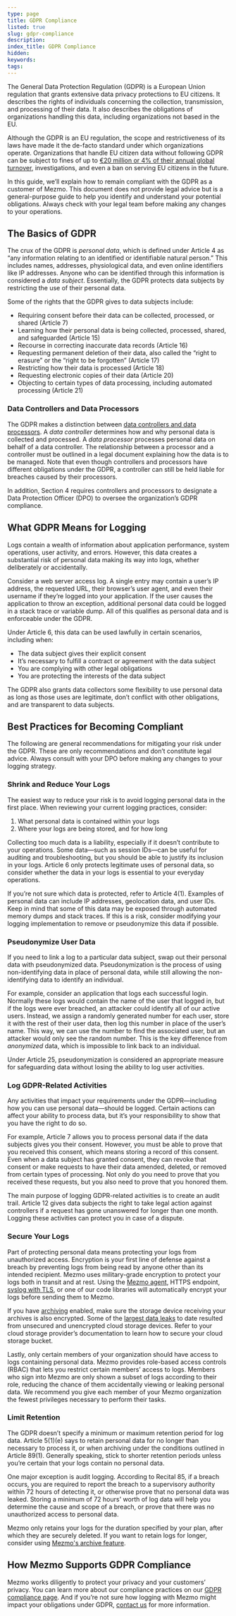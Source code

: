 ```yaml
---
type: page
title: GDPR Compliance
listed: true
slug: gdpr-compliance
description: 
index_title: GDPR Compliance
hidden: 
keywords: 
tags: 
---
```





The General Data Protection Regulation (GDPR) is a European Union regulation that grants extensive data privacy protections to EU citizens. It describes the rights of individuals concerning the collection, transmission, and processing of their data. It also describes the obligations of organizations handling this data, including organizations not based in the EU.

Although the GDPR is an EU regulation, the scope and restrictiveness of its laws have made it the de-facto standard under which organizations operate. Organizations that handle EU citizen data without following GDPR can be subject to fines of up to [€20 million or 4% of their annual global turnover](https://www.itgovernance.co.uk/dpa-and-gdpr-penalties), investigations, and even a ban on serving EU citizens in the future.

In this guide, we’ll explain how to remain compliant with the GDPR as a customer of Mezmo. This document does not provide legal advice but is a general-purpose guide to help you identify and understand your potential obligations. Always check with your legal team before making any changes to your operations.



## The Basics of GDPR
The crux of the GDPR is _personal data_, which is defined under Article 4 as “any information relating to an identified or identifiable natural person.” This includes names, addresses, physiological data, and even online identifiers like IP addresses. Anyone who can be identified through this information is considered a _data subject_. Essentially, the GDPR protects data subjects by restricting the use of their personal data.

Some of the rights that the GDPR gives to data subjects include:
*   Requiring consent before their data can be collected, processed, or shared (Article 7)
*   Learning how their personal data is being collected, processed, shared, and safeguarded (Article 15)
*   Recourse in correcting inaccurate data records (Article 16)
*   Requesting permanent deletion of their data, also called the “right to erasure” or the “right to be forgotten” (Article 17)
*   Restricting how their data is processed (Article 18)
*   Requesting electronic copies of their data (Article 20)
*   Objecting to certain types of data processing, including automated processing (Article 21)



### Data Controllers and Data Processors
The GDPR makes a distinction between [data controllers and data processors](https://ec.europa.eu/info/law/law-topic/data-protection/reform/rules-business-and-organisations/obligations/controller-processor/what-data-controller-or-data-processor_en). A _data controller_ determines how and why personal data is collected and processed. A _data processor_ processes personal data on behalf of a data controller. The relationship between a processor and a controller must be outlined in a legal document explaining how the data is to be managed. Note that even though controllers and processors have different obligations under the GDPR, a controller can still be held liable for breaches caused by their processors.

In addition, Section 4 requires controllers and processors to designate a Data Protection Officer (DPO) to oversee the organization’s GDPR compliance.



## What GDPR Means for Logging
Logs contain a wealth of information about application performance, system operations, user activity, and errors. However, this data creates a substantial risk of personal data making its way into logs, whether deliberately or accidentally.

Consider a web server access log. A single entry may contain a user’s IP address, the requested URL, their browser’s user agent, and even their username if they’re logged into your application. If the user causes the application to throw an exception, additional personal data could be logged in a stack trace or variable dump. All of this qualifies as personal data and is enforceable under the GDPR.

Under Article 6, this data can be used lawfully in certain scenarios, including when:
*   The data subject gives their explicit consent
*   It’s necessary to fulfill a contract or agreement with the data subject
*   You are complying with other legal obligations
*   You are protecting the interests of the data subject

The GDPR also grants data collectors some flexibility to use personal data as long as those uses are legitimate, don’t conflict with other obligations, and are transparent to data subjects.



## Best Practices for Becoming Compliant
The following are general recommendations for mitigating your risk under the GDPR. These are only recommendations and don’t constitute legal advice. Always consult with your DPO before making any changes to your logging strategy.



### Shrink and Reduce Your Logs
The easiest way to reduce your risk is to avoid logging personal data in the first place. When reviewing your current logging practices, consider:

1. What personal data is contained within your logs
2. Where your logs are being stored, and for how long

Collecting too much data is a liability, especially if it doesn’t contribute to your operations. Some data—such as session IDs—can be useful for auditing and troubleshooting, but you should be able to justify its inclusion in your logs. Article 6 only protects legitimate uses of personal data, so consider whether the data in your logs is essential to your everyday operations.

If you’re not sure which data is protected, refer to Article 4(1). Examples of personal data can include IP addresses, geolocation data, and user IDs. Keep in mind that some of this data may be exposed through automated memory dumps and stack traces. If this is a risk, consider modifying your logging implementation to remove or pseudonymize this data if possible.



### Pseudonymize User Data
If you need to link a log to a particular data subject, swap out their personal data with pseudonymized data. Pseudonymization is the process of using non-identifying data in place of personal data, while still allowing the non-identifying data to identify an individual.

For example, consider an application that logs each successful login. Normally these logs would contain the name of the user that logged in, but if the logs were ever breached, an attacker could identify all of our active users. Instead, we assign a randomly generated number for each user, store it with the rest of their user data, then log this number in place of the user’s name. This way, we can use the number to find the associated user, but an attacker would only see the random number. This is the key difference from _anonymized_ data, which is impossible to link back to an individual.

Under Article 25, pseudonymization is considered an appropriate measure for safeguarding data without losing the ability to log user activities.



### Log GDPR-Related Activities
Any activities that impact your requirements under the GDPR—including how you can use personal data—should be logged. Certain actions can affect your ability to process data, but it’s your responsibility to show that you have the right to do so.

For example, Article 7 allows you to process personal data if the data subjects gives you their consent. However, you must be able to prove that you received this consent, which means storing a record of this consent. Even when a data subject has granted consent, they can revoke that consent or make requests to have their data amended, deleted, or removed from certain types of processing. Not only do you need to prove that you received these requests, but you also need to prove that you honored them.

The main purpose of logging GDPR-related activities is to create an audit trail. Article 12 gives data subjects the right to take legal action against controllers if a request has gone unanswered for longer than one month. Logging these activities can protect you in case of a dispute.



### Secure Your Logs
Part of protecting personal data means protecting your logs from unauthorized access. Encryption is your first line of defense against a breach by preventing logs from being read by anyone other than its intended recipient. Mezmo uses military-grade encryption to protect your logs both in transit and at rest. Using the [Mezmo agent](/docs/introducing-the-agent), HTTPS endpoint, [syslog with TLS](/docs/rsyslog#tcptls-recommended), or one of our code libraries will automatically encrypt your logs before sending them to Mezmo.

If you have [archiving](/docs/archiving) enabled, make sure the storage device receiving your archives is also encrypted. Some of the [largest data leaks](https://businessinsights.bitdefender.com/worst-amazon-breaches) to date resulted from unsecured and unencrypted cloud storage devices. Refer to your cloud storage provider’s documentation to learn how to secure your cloud storage bucket.

Lastly, only certain members of your organization should have access to logs containing personal data. Mezmo provides role-based access controls (RBAC) that lets you restrict certain members’ access to logs. Members who sign into Mezmo are only shown a subset of logs according to their role, reducing the chance of them accidentally viewing or leaking personal data. We recommend you give each member of your Mezmo organization the fewest privileges necessary to perform their tasks.



### Limit Retention
The GDPR doesn’t specify a minimum or maximum retention period for log data. Article 5(1)(e) says to retain personal data for no longer than necessary to process it, or when archiving under the conditions outlined in Article 89(1). Generally speaking, stick to shorter retention periods unless you’re certain that your logs contain no personal data.

One major exception is audit logging. According to Recital 85, if a breach occurs, you are required to report the breach to a supervisory authority within 72 hours of detecting it, or otherwise prove that no personal data was leaked. Storing a minimum of 72 hours' worth of log data will help you determine the cause and scope of a breach, or prove that there was no unauthorized access to personal data.

Mezmo only retains your logs for the duration specified by your plan, after which they are securely deleted. If you want to retain logs for longer, consider using [Mezmo's archive feature](/docs/archiving).



## How Mezmo Supports GDPR Compliance
Mezmo works diligently to protect your privacy and your customers’ privacy. You can learn more about our compliance practices on our [GDPR compliance page](https://www.mezmo.com/gdpr). And if you’re not sure how logging with Mezmo might impact your obligations under GDPR, [contact us](https://www.mezmo.com/contact) for more information.





